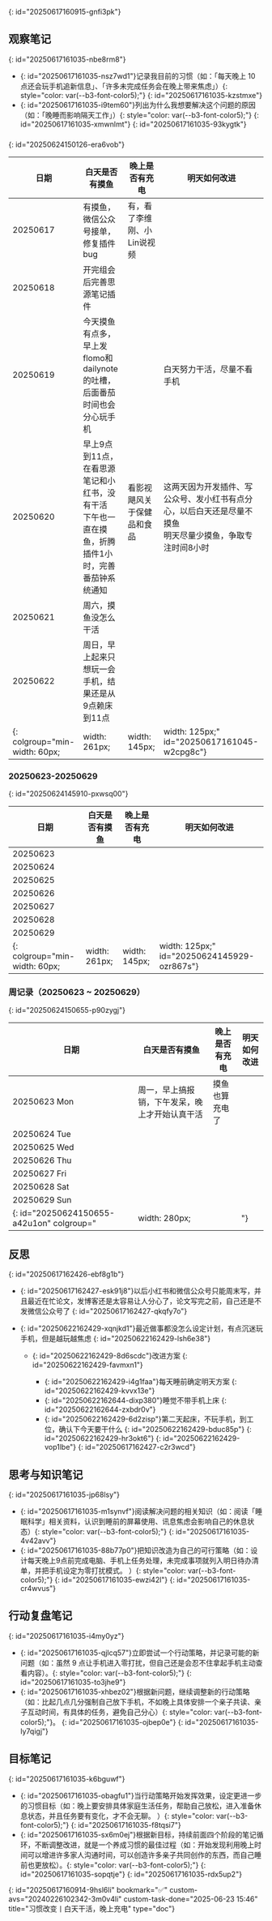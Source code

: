 {: id="20250617160915-gnfi3pk"}

## <span data-type="strong">观察笔记</span>
{: id="20250617161035-nbe8rm8"}

- {: id="20250617161035-nsz7wd1"}<span data-type="strong">记录我目前的习惯</span><span data-type="text">（如：「每天晚上 10 点还会玩手机追新信息」、「许多未完成任务会在晚上带来焦虑」）</span>{: style="color: var(--b3-font-color5);"}
  {: id="20250617161035-kzstmxe"}
- {: id="20250617161035-i9tem60"}<span data-type="strong">列出为什么我想要解决这个问题的原因</span><span data-type="text">（如：「晚睡而影响隔天工作」）</span>{: style="color: var(--b3-font-color5);"}
  {: id="20250617161035-xmwnlmt"}
{: id="20250617161035-93kygtk"}

### 
{: id="20250624150126-era6vob"}

|日期|白天是否有摸鱼|晚上是否有充电|明天如何改进|
| ----------| ----------------------------------------------------------------------------------------------------| --------------------------------| -------------------------------------------------------------------------------------------------------------|
|20250617|有摸鱼，微信公众号接单，修复插件bug|有，看了李维刚、小Lin说视频||
|20250618|开完组会后完善思源笔记插件|||
|20250619|今天摸鱼有点多，早上发flomo和dailynote的吐槽，后面番茄时间也会分心玩手机||白天努力干活，尽量不看手机|
|20250620|早上9点到11点，在看思源笔记和小红书，没有干活<br />下午也一直在摸鱼，折腾插件1小时，完善番茄钟系统通知|看影视飓风关于保健品和食品<br /><br />|这两天因为开发插件、写公众号、发小红书有点分心，以后白天还是尽量不摸鱼<br />明天尽量少摸鱼，争取专注时间8小时<br />|
|20250621|周六，摸鱼没怎么干活|||
|20250622|周日，早上起来只想玩一会手机，结果还是从9点赖床到11点|||
{: colgroup="min-width: 60px;|width: 261px;|width: 145px;|width: 125px;" id="20250617161045-w2cpg8c"}

### 20250623-20250629
{: id="20250624145910-pxwsq00"}

|日期|白天是否有摸鱼|晚上是否有充电|明天如何改进|
| ----------| ----------------| ----------------| --------------|
|20250623||||
|20250624||||
|20250625||||
|20250626||||
|20250627||||
|20250628||||
|20250629||||
{: colgroup="min-width: 60px;|width: 261px;|width: 145px;|width: 125px;" id="20250624145929-ozr867s"}

### 周记录（20250623 ~ 20250629）
{: id="20250624150655-p90zygj"}

|日期|白天是否有摸鱼|晚上是否有充电|明天如何改进|
| --------------| ------------------------------------------------| ----------------| --------------|
|20250623 Mon|周一，早上搞报销，下午发呆，晚上才开始认真干活|摸鱼也算充电了||
|20250624 Tue||||
|20250625 Wed||||
|20250626 Thu||||
|20250627 Fri||||
|20250628 Sat||||
|20250629 Sun||||
{: id="20250624150655-a42u1on" colgroup="|width: 280px;||"}

## 反思
{: id="20250617162426-ebf8g1b"}

- {: id="20250617162427-esk91j8"}以后小红书和微信公众号只能周末写，并且最近在忙论文，发博客还是太容易让人分心了，论文写完之前，自己还是不发微信公众号了
  {: id="20250617162427-qkqfy7o"}
- {: id="20250622162429-xqnjkd1"}最近做事都没怎么设定计划，有点沉迷玩手机，但是越玩越焦虑
  {: id="20250622162429-lsh6e38"}

  - {: id="20250622162429-8d6scdc"}改进方案
    {: id="20250622162429-favmxn1"}

    - {: id="20250622162429-i4g1faa"}每天睡前确定明天方案
      {: id="20250622162429-kvvx13e"}
    - {: id="20250622162644-dixp380"}睡觉不带手机上床
      {: id="20250622162644-zxbdr0v"}
    - {: id="20250622162429-6d2zisp"}第二天起床，不玩手机，到工位，确认下今天要干什么
      {: id="20250622162429-bduc85p"}
    {: id="20250622162429-hr3okt6"}
  {: id="20250622162429-vop1lbe"}
{: id="20250617162427-c2r3wcd"}

## 思考与知识笔记
{: id="20250617161035-jp68lsy"}

- {: id="20250617161035-m1synvf"}<span data-type="strong">阅读解决问题的相关知识</span><span data-type="text">（如：阅读「睡眠科学」相关资料，认识到睡前的屏幕使用、讯息焦虑会影响自己的休息状态）</span>{: style="color: var(--b3-font-color5);"}
  {: id="20250617161035-4v42avv"}
- {: id="20250617161035-88b77p0"}<span data-type="strong">把知识改造为自己的可行策略</span><span data-type="text">（如：设计每天晚上9点前完成电脑、手机上任务处理，未完成事项就列入明日待办清单，并把手机设定为零打扰模式。 ）</span>{: style="color: var(--b3-font-color5);"}
  {: id="20250617161035-ewzi42l"}
{: id="20250617161035-cr4wvus"}

## 行动复盘笔记
{: id="20250617161035-i4my0yz"}

- {: id="20250617161035-qjlcq57"}<span data-type="strong">立即尝试一个行动策略，并记录可能的新问题</span><span data-type="text">（如：虽然 9 点让手机进入零打扰，但自己还是会忍不住拿起手机主动查看内容）。</span>{: style="color: var(--b3-font-color5);"}
  {: id="20250617161035-to3jhe9"}
- {: id="20250617161035-xhbez02"}<span data-type="strong">根据新问题，继续调整新的行动策略</span><span data-type="text">（如：比起几点几分强制自己放下手机，不如晚上具体安排一个亲子共读、亲子互动时间，有具体的任务，避免自己分心）</span>{: style="color: var(--b3-font-color5);"}。
  {: id="20250617161035-ojbep0e"}
{: id="20250617161035-ly7qigj"}

## 目标笔记
{: id="20250617161035-k6bguwf"}

- {: id="20250617161035-obagfu1"}<span data-type="strong">当行动策略开始发挥效果，设定更进一步的习惯目标</span><span data-type="text">（如：晚上要安排具体家庭生活任务，帮助自己放松，进入准备休息状态，并且任务要有变化，才不会无聊。 ）</span>{: style="color: var(--b3-font-color5);"}
  {: id="20250617161035-f8tqsi7"}
- {: id="20250617161035-sx6m0ej"}<span data-type="strong">根据新目标，持续前面四个阶段的笔记循环，不断调整改进，就是一个养成习惯的最佳过程</span><span data-type="text">（如：开始发现利用晚上时间可以增进许多家人沟通时间，可以创造许多亲子共同创作的东西，而自己睡前也更放松）。</span>{: style="color: var(--b3-font-color5);"}
  {: id="20250617161035-sopqtje"}
{: id="20250617161035-rdx5up2"}

{: id="20250617160914-9hsl6li" bookmark="✅" custom-avs="20240226102342-3m0v4li" custom-task-done="2025-06-23 15:46" title="习惯改变丨白天干活，晚上充电" type="doc"}